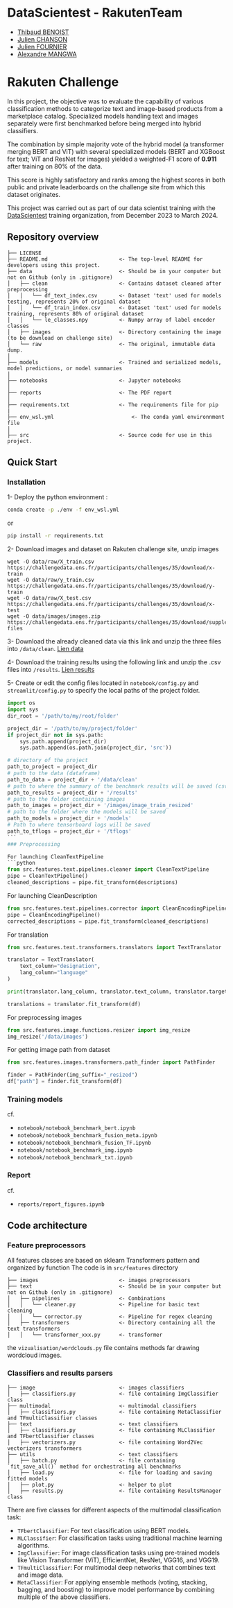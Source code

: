 # DataScientest - RakutenTeam
- [Thibaud BENOIST](https://www.linkedin.com/in/thibaud-benoist-76593730/)
- [Julien CHANSON](https://www.linkedin.com/in/julienchanson/)
- [Julien FOURNIER](https://www.linkedin.com/in/julien-fournier-63530537/)
- [Alexandre MANGWA](https://www.linkedin.com/in/alexandre-mangwa-7a3aa1140/)

# Rakuten Challenge

In this project, the objective was to evaluate the capability of various classification methods to categorize text and image-based products from a marketplace catalog. 
Specialized models handling text and images separately were first benchmarked before being merged into hybrid classifiers. 

The combination by simple majority vote of the hybrid model (a transformer merging BERT and ViT) with several specialized models (BERT and XGBoost for text; ViT and ResNet for images) yielded a weighted-F1 score of **0.911** after training on 80% of the data. 

This score is highly satisfactory and ranks among the highest scores in both public and private leaderboards on the challenge site from which this dataset originates.

This project was carried out as part of our data scientist training with the [DataScientest](https://datascientest.com/) training organization, from December 2023 to March 2024.

## Repository overview
```
├── LICENSE
├── README.md                       <- The top-level README for developers using this project.
├── data                            <- Should be in your computer but not on Github (only in .gitignore)
│   ├── clean                       <- Contains dataset cleaned after preprocessing
│   │   └── df_text_index.csv       <- Dataset 'text' used for models testing, represents 20% of original dataset
│   │   └── df_train_index.csv      <- Dataset 'text' used for models training, represents 80% of original dataset
│   │   └── le_classes.npy          <- Numpy array of label encoder classes 
│   ├── images                      <- Directory containing the image (to be download on challenge site)
│   └── raw                         <- The original, immutable data dump.
│
├── models                          <- Trained and serialized models, model predictions, or model summaries
│
├── notebooks                       <- Jupyter notebooks
│
├── reports                         <- The PDF report
│
├── requirements.txt                <- The requirements file for pip
|
├── env_wsl.yml                         <- The conda yaml environnment file
│
├── src                             <- Source code for use in this project.

```

## Quick Start

### Installation
1- Deploy the python environment :
```bash
conda create -p ./env -f env_wsl.yml
```
or 

```bash
pip install -r requirements.txt
```

2- Download images and dataset on Rakuten challenge site, unzip images 

```
wget -O data/raw/X_train.csv https://challengedata.ens.fr/participants/challenges/35/download/x-train
wget -O data/raw/y_train.csv https://challengedata.ens.fr/participants/challenges/35/download/y-train
wget -O data/raw/X_test.csv https://challengedata.ens.fr/participants/challenges/35/download/x-test
wget -O data/images/images.zip https://challengedata.ens.fr/participants/challenges/35/download/supplementary-files
```

3- Download the already cleaned data via this link and unzip the three files into `/data/clean`.
[Lien data](https://drive.google.com/file/d/19m9KGL0YJoQgC1kOm4yhQODdXK9sKxcu/view?usp=sharing)

4- Download the training results using the following link and unzip the .csv files into `/results`.
[Lien results](https://drive.google.com/file/d/1-jFTy2IIFRvN2gMYnsf7lmwtcrgCrn-z/view?usp=sharing)

5- Create or edit the config files located in `notebook/config.py` and `streamlit/config.py` to specify the local paths of the project folder.
```python
import os
import sys
dir_root = '/path/to/my/root/folder'

project_dir = '/path/to/my/project/folder'
if project_dir not in sys.path:
    sys.path.append(project_dir)
    sys.path.append(os.path.join(project_dir, 'src'))

# directory of the project
path_to_project = project_dir
# path to the data (dataframe)
path_to_data = project_dir + '/data/clean'
# path to where the summary of the benchmark results will be saved (csv)
path_to_results = project_dir + '/results'
# path to the folder containing images
path_to_images = project_dir + '/images/image_train_resized'
# path to the folder where the models will be saved
path_to_models = project_dir + '/models'
# Path to where tensorboard logs will be saved
path_to_tflogs = project_dir + '/tflogs'
``̀
### Preprocessing

For launching CleanTextPipeline
```python
from src.features.text.pipelines.cleaner import CleanTextPipeline
pipe = CleanTextPipeline()
cleaned_descriptions = pipe.fit_transform(descriptions)
```

For launching CleanDescription
```python
from src.features.text.pipelines.corrector import CleanEncodingPipeline
pipe = CleanEncodingPipeline()
corrected_descriptions = pipe.fit_transform(cleaned_descriptions)
```

For translation
```python
from src.features.text.transformers.translators import TextTranslator

translator = TextTranslator(
    text_column="designation",
    lang_column="language"
)

print(translator.lang_column, translator.text_column, translator.target_lang)

translations = translator.fit_transform(df)
```

For preprocessing images
```python
from src.features.image.functions.resizer import img_resize
img_resize('/data/images')
```

For getting image path from dataset
```python
from src.features.images.transformers.path_finder import PathFinder

finder = PathFinder(img_suffix="_resized")
df["path"] = finder.fit_transform(df)
```

### Training models

cf. 
- `notebook/notebook_benchmark_bert.ipynb`
- `notebook/notebook_benchmark_fusion_meta.ipynb`
- `notebook/notebook_benchmark_fusion_TF.ipynb`
- `notebook/notebook_benchmark_img.ipynb`
- `notebook/notebook_benchmark_txt.ipynb`

### Report 
cf.
- `reports/report_figures.ipynb`


## Code architecture

### Feature preprocessors
All features classes are based on sklearn Transformers pattern and organized by function
The code is in `src/features` directory
```
├── images                          <- images preprocessors
├── text                            <- Should be in your computer but not on Github (only in .gitignore)
│   ├── pipelines                   <- Combinations 
│   │   └── cleaner.py              <- Pipeline for basic text cleaning
│   │   └── corrector.py            <- Pipeline for regex cleaning
│   ├── transformers                <- Directory containing all the text transformers
│   │   └── transformer_xxx.py      <- transformer

```

the `vizualisation/wordclouds.py` file contains methods far drawing wordcloud images.

### Classifiers and results parsers
```
├── image                           <- images classifiers
│   ├── classifiers.py              <- file containing ImgClassifier class
├── multimodal                      <- multimodal classifiers
│   ├── classifiers.py              <- file containing MetaClassifier and TFmultiClassifier classes
├── text                            <- text classifiers
│   ├── classifiers.py              <- file containing MLClassifier and TFbertClassifier classes
│   ├── vectorizers.py              <- file containing Word2Vec vectorizers transformers 
├── utils                           <- text classifiers
│   ├── batch.py                    <- file containing `fit_save_all()` method for orchestrating all benchmarks
│   ├── load.py                     <- file for loading and saving fitted models
│   ├── plot.py                     <- helper to plot 
│   ├── results.py                  <- file containing ResultsManager class
```


There are five classes for different aspects of the multimodal classification task:
- `TFbertClassifier`: For text classification using BERT models.
- `MLClassifier`: For classification tasks using traditional machine learning algorithms.
- `ImgClassifier`: For image classification tasks using pre-trained models like Vision Transformer (ViT), EfficientNet, ResNet, VGG16, and VGG19.
- `TFmultiClassifier`: For multimodal deep networks that combines text and image data.
- `MetaClassifier`: For applying ensemble methods (voting, stacking, bagging, and boosting) to improve model performance by combining multiple of the above classifiers.
